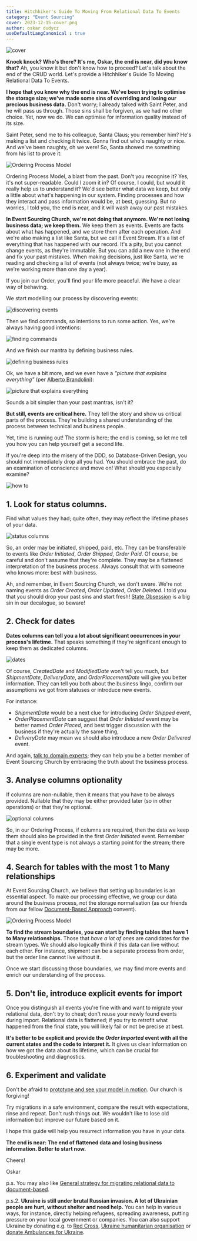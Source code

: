 ```yaml
---
title: Hitchhiker's Guide To Moving From Relational Data To Events
category: "Event Sourcing"
cover: 2023-12-15-cover.png
author: oskar dudycz
useDefaultLangCanonical : true
---
```


![cover](2023-12-15-cover.png)

**Knock knock? Who's there? It's me, Oskar, the end is near, did you know that?** Ah, you know it but don't know how to proceed? Let's talk about the end of the CRUD world. Let's provide a Hitchhiker's Guide To Moving Relational Data To Events.

**I hope that you know why the end is near. We've been trying to optimise the storage size; we've made some sins of overriding and losing our precious business data.** Don't worry; I already talked with Saint Peter, and he will pass us through. Those sins shall be forgiven, as we had no other choice. Yet, now we do. We can optimise for information quality instead of its size.

Saint Peter, send me to his colleague, Santa Claus; you remember him? He's making a list and checking it twice. Gonna find out who's naughty or nice. And we've been naughty, oh we were! So, Santa showed me something from his list to prove it:

![Ordering Process Model](2023-12-15-1.png)

Ordering Process Model, a blast from the past. Don't you recognise it? Yes, it's not super-readable. Could I zoom it in? Of course, I could, but would it really help us to understand it? We'd see better what data we keep, but only a little about what's happening in our system. Finding processes and how they interact and pass information would be, at best, guessing. But no worries, I told you, the end is near, and it will wash away our past mistakes.

**In Event Sourcing Church, we're not doing that anymore. We're not losing business data; we keep them.** We keep them as events. Events are facts about what has happened, and we store them after each operation. And we're also making a list like Santa, but we call it Event Stream. It's a list of everything that has happened with our record. It's a pity, but you cannot change events, as they're immutable. But you can add a new one in the end and fix your past mistakes. When making decisions, just like Santa, we're reading and checking a list of events (not always twice; we're busy, as we're working more than one day a year).

If you join our Order, you'll find your life more peaceful. We have a clear way of behaving. 

We start modelling our process by discovering events:

![discovering events](2023-12-15-2.png)

Then we find commands, so intentions to run some action. Yes, we're always having good intentions:

![finding commands](2023-12-15-3.png)   

And we finish our mantra by defining business rules.

![defining business rules](2023-12-15-4.png)

Ok, we have a bit more, and we even have a _"picture that explains everything"_ (per [Alberto Brandolini](https://www.eventstorming.com/)):

![picture that explains everything](2023-12-15-9.png)

Sounds a bit simpler than your past mantras, isn't it?

**But still, events are critical here.** They tell the story and show us critical parts of the process. They're building a shared understanding of the process between technical and business people.

Yet, time is running out! The storm is here; the end is coming, so let me tell you how you can help yourself get a second life.

If you're deep into the misery of the DDD, so Database-Driven Design, you should not immediately drop all you had. You should embrace the past, do an examination of conscience and move on! What should you especially examine?

![how to](2023-12-15-5.png)


## 1. Look for status columns.

Find what values they had; quite often, they may reflect the lifetime phases of your data. 

![status columns](2023-12-15-6.png)

So, an order may be initiated, shipped, paid, etc. They can be transferable to events like _Order Initiated_, _Order Shipped_, _Order Paid_. Of course, be careful and don't assume that they're complete. They may be a flattened interpretation of the business process. Always consult that with someone who knows more: best with business. 

Ah, and remember, in Event Sourcing Church, we don't sware. We're not naming events as _Order Created_, _Order Updated_, _Order Deleted_. I told you that you should drop your past sins and start fresh! [State Obsession](/pl/state-obsession/) is a big sin in our decalogue, so beware!

## 2. Check for dates

**Dates columns can tell you a lot about significant occurrences in your process's lifetime.** That speaks something if they're significant enough to keep them as dedicated columns.

![dates](2023-12-15-7.png)

Of course, _CreatedDate_ and _ModifiedDate_ won't tell you much, but _ShipmentDate_, _DeliveryDate_, and _OrderPlacementDate_ will give you better information. They can tell you both about the business lingo, confirm our assumptions we got from statuses or introduce new events.

For instance:
- _ShipmentDate_ would be a next clue for introducing _Order Shipped_ event, 
- _OrderPlacementDate_ can suggest that _Order Initiated_ event may be better named _Order Placed_, and best trigger discussion with the business if they're actually the same thing,
- _DeliveryDate_ may mean we should also introduce a new _Order Delivered_ event.

And again, [talk to domain experts](/pl/a_few_words_on_communication/); they can help you be a better member of Event Sourcing Church by embracing the truth about the business process.

## 3. Analyse columns optionality

If columns are non-nullable, then it means that you have to be always provided. Nullable that they may be either provided later (so in other operations) or that they're optional.

![optional columns](2023-12-15-8.png)

So, in our Ordering Process, if columns are required, then the data we keep them should also be provided in the first _Order Initiated_ event. Remember that a single event type is not always a starting point for the stream; there may be more.

## 4. Search for tables with the most 1 to Many relationships

At Event Sourcing Church, we believe that setting up boundaries is an essential aspect. To make our processing effective, we group our data around the business process, not the storage normalisation (as our friends from our fellow [Document-Based Approach](/pl/strategy_on_migrating_relational_data_to_document_based/) convent).

![Ordering Process Model](2023-12-15-1.png)

**To find the stream boundaries, you can start by finding tables that have 1 to Many relationships.** Those that _have a lot of ones_ are candidates for the stream types. We should also logically think if this data can live without each other. For instance, shipment can be a separate process from order, but the order line cannot live without it.

Once we start discussing those boundaries, we may find more events and enrich our understanding of the process. 

## 5. Don't lie, introduce explicit events for import

Once you distinguish all events you're fine with and want to migrate your relational data, don't try to cheat; don't reuse your newly found events during import. Relational data is flattened; if you try to retrofit what happened from the final state, you will likely fail or not be precise at best. 

**It's better to be explicit and provide the _Order Imported_ event with all the current states and the code to interpret it.** It gives us clear information on how we got the data about its lifetime, which can be crucial for troubleshooting and diagnostics.

## 6. Experiment and validate

Don't be afraid to [prototype and see your model in motion](/pl/prototype_underestimated_design_skill/). Our church is forgiving!

Try migrations in a safe environment, compare the result with expectations, rinse and repeat. Don't rush things out. We wouldn't like to lose old information but improve our future based on it.

I hope this guide will help you resurrect information you have in your data.  

**The end is near: The end of flattened data and losing business information. Better to start now.** 

Cheers!

Oskar

p.s. You may also like [General strategy for migrating relational data to document-based](/pl/strategy_on_migrating_relational_data_to_document_based/). 

p.s.2. **Ukraine is still under brutal Russian invasion. A lot of Ukrainian people are hurt, without shelter and need help.** You can help in various ways, for instance, directly helping refugees, spreading awareness, putting pressure on your local government or companies. You can also support Ukraine by donating e.g. to [Red Cross](https://www.icrc.org/pl/donate/ukraine), [Ukraine humanitarian organisation](https://savelife.in.ua/pl/donate/) or [donate Ambulances for Ukraine](https://www.gofundme.com/f/help-to-save-the-lives-of-civilians-in-a-war-zone).
